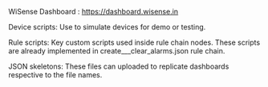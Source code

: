 WiSense Dashboard : https://dashboard.wisense.in

Device scripts: Use to simulate devices for demo or testing.

Rule scripts: Key custom scripts used inside rule chain nodes. These scripts are already implemented in create___clear_alarms.json rule chain.

JSON skeletons: These files can uploaded to replicate dashboards respective to the file names.
